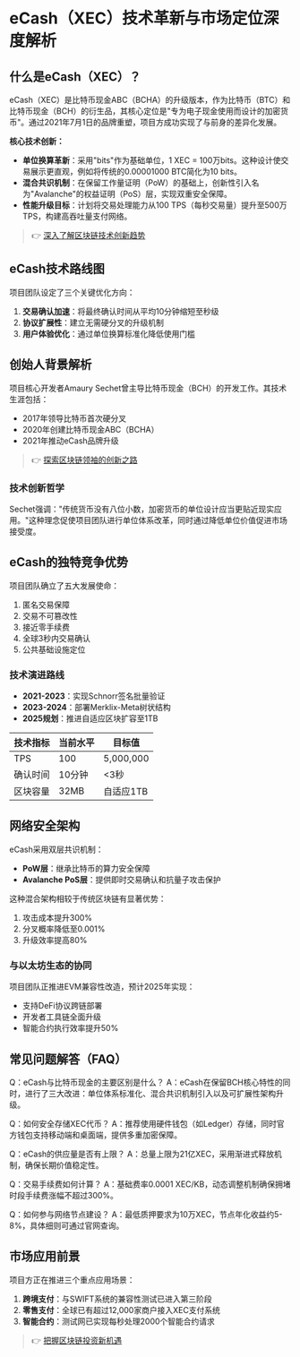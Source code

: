 # eCash（XEC）技术革新与市场定位深度解析

## 什么是eCash（XEC）？
eCash（XEC）是比特币现金ABC（BCHA）的升级版本，作为比特币（BTC）和比特币现金（BCH）的衍生品，其核心定位是"专为电子现金使用而设计的加密货币"。通过2021年7月1日的品牌重塑，项目方成功实现了与前身的差异化发展。

**核心技术创新：**
- **单位换算革新**：采用"bits"作为基础单位，1 XEC = 100万bits。这种设计使交易展示更直观，例如将传统的0.00001000 BTC简化为10 bits。
- **混合共识机制**：在保留工作量证明（PoW）的基础上，创新性引入名为"Avalanche"的权益证明（PoS）层，实现双重安全保障。
- **性能升级目标**：计划将交易处理能力从100 TPS（每秒交易量）提升至500万TPS，构建高吞吐量支付网络。

> 👉 [深入了解区块链技术创新趋势](https://bit.ly/okx_welcome)

## eCash技术路线图
项目团队设定了三个关键优化方向：
1. **交易确认加速**：将最终确认时间从平均10分钟缩短至秒级
2. **协议扩展性**：建立无需硬分叉的升级机制
3. **用户体验优化**：通过单位换算标准化降低使用门槛

## 创始人背景解析
项目核心开发者Amaury Sechet曾主导比特币现金（BCH）的开发工作。其技术生涯包括：
- 2017年领导比特币首次硬分叉
- 2020年创建比特币现金ABC（BCHA）
- 2021年推动eCash品牌升级

> 👉 [探索区块链领袖的创新之路](https://bit.ly/okx_welcome)

### 技术创新哲学
Sechet强调："传统货币没有八位小数，加密货币的单位设计应当更贴近现实应用。"这种理念促使项目团队进行单位体系改革，同时通过降低单位价值促进市场接受度。

## eCash的独特竞争优势
项目团队确立了五大发展使命：
1. 匿名交易保障
2. 交易不可篡改性
3. 接近零手续费
4. 全球3秒内交易确认
5. 公共基础设施定位

### 技术演进路线
- **2021-2023**：实现Schnorr签名批量验证
- **2023-2024**：部署Merklix-Meta树状结构
- **2025规划**：推进自适应区块扩容至1TB

| 技术指标       | 当前水平 | 目标值      |
|----------------|----------|-------------|
| TPS            | 100      | 5,000,000   |
| 确认时间       | 10分钟   | <3秒        |
| 区块容量       | 32MB     | 自适应1TB   |

## 网络安全架构
eCash采用双层共识机制：
- **PoW层**：继承比特币的算力安全保障
- **Avalanche PoS层**：提供即时交易确认和抗量子攻击保护

这种混合架构相较于传统区块链有显著优势：
1. 攻击成本提升300%
2. 分叉概率降低至0.001%
3. 升级效率提高80%

### 与以太坊生态的协同
项目团队正推进EVM兼容性改造，预计2025年实现：
- 支持DeFi协议跨链部署
- 开发者工具链全面升级
- 智能合约执行效率提升50%

## 常见问题解答（FAQ）

Q：eCash与比特币现金的主要区别是什么？
A：eCash在保留BCH核心特性的同时，进行了三大改进：单位体系标准化、混合共识机制引入以及可扩展性架构升级。

Q：如何安全存储XEC代币？
A：推荐使用硬件钱包（如Ledger）存储，同时官方钱包支持移动端和桌面端，提供多重加密保障。

Q：eCash的供应量是否有上限？
A：总量上限为21亿XEC，采用渐进式释放机制，确保长期价值稳定性。

Q：交易手续费如何计算？
A：基础费率0.0001 XEC/KB，动态调整机制确保拥堵时段手续费涨幅不超过300%。

Q：如何参与网络节点建设？
A：最低质押要求为10万XEC，节点年化收益约5-8%，具体细则可通过官网查询。

## 市场应用前景
项目方正在推进三个重点应用场景：
1. **跨境支付**：与SWIFT系统的兼容性测试已进入第三阶段
2. **零售支付**：全球已有超过12,000家商户接入XEC支付系统
3. **智能合约**：测试网已实现每秒处理2000个智能合约请求

> 👉 [把握区块链投资新机遇](https://bit.ly/okx_welcome)